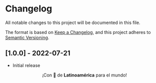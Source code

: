 # Changelog

All notable changes to this project will be documented in this file.

The format is based on [Keep a Changelog](https://keepachangelog.com/en/1.0.0/), and this project adheres to [Semantic Versioning](https://semver.org/spec/v2.0.0.html).

## [1.0.0] - 2022-07-21

- Initial release

<p align="center">¡Con 💖 de <strong>Latinoamérica</strong> para el mundo!</p>
